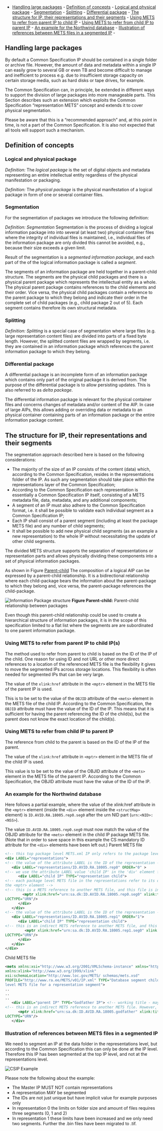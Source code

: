 - [Handling large packages](#handling-large-packages)
	    - [Definition of concepts](#definition-of-concepts)
  	    	    - [Logical and physical package](#logical-and-physical-package)
  	    	    - [Segmentation](#segmentation)
  	    	    - [Splitting](#splitting)
  	    	    - [Differential package](#differential-package)
	    - [The structure for IP, their representations and their segments](#the-structure-for-ip-their-representations-and-their-segments)
	    - [Using METS to refer from parent IP to child IP](#using-mets-to-refer-from-parent-ip-to-child-ips)
	    - [Using METS to refer from child IP to parent IP](#using-mets-to-refer-from-child-ip-to-parent-ip)
	    - [An example for the Northwind database](#an-example-for-the-northwind-database)
	    - [Illustration of references between METS files in a segmented IP](#illustration-of-references-between-mets-files-in-a-segmented-ip)
	  -
## Handling large packages
By default a Common Specification IP should be contained in a single folder or archive file. However, the amount of data and metadata within a single IP can easily grow to several GB or even TB and become difficult to manage and inefficient to process e.g. due to insufficient storage capacity on certain storage media, such as hard disks or tape drives, for example.

The Common Specification can, in principle, be extended in different ways to support the division of large packages into more manageable parts. This Section describes such an extension which exploits the Common Specification “representation METS” concept and extends it to cover physical segmentation.

Please be aware that this is a “recommended approach” and, at this point in time, is not a part of the Common Specification. It is also not expected that all tools will support such a mechanism.

## Definition of concepts

### Logical and physical package

*Definition:* The *logical package* is the set of digital objects and metadata representing an entire intellectual entity regardless of the physical manifestation
or packaging.

*Definition:* The *physical package* is the physical manifestation of a logical package in form of one or several container files.

### Segmentation

For the segmentation of packages we introduce the following definition:

*Definition:* *Segmentation* Segmentation is the process of dividing a logical information package into into several (at least two) physical container files where the integrity of individual files is maintained, i.e., individual files of the information package are only divided this cannot be avoided, e.g., because their size exceeds a given limit. 

Result of the segmentation is a *segmented information package*, and each part of the of the logical information package is called a *segment*. 

The segments of an information package are held together in a parent-child structure. The segments are the physical child packages and there is a physical parent package which represents the intellectual entity as a whole. The physical parent package contains references to the child elements and their order. Vice versa, the physical child packages contain a reference to the parent package to which they belong and indicate their order in the complete set of child packages (e.g., child package 2 out of 5). Each segment contains therefore its own structural metadata.

### Splitting

*Definition:* *Splitting* is a special case of segmentation where large files (e.g. large representation content files) are divided into parts of a fixed byte length. However, the splitted content files are wrapped by segments, i.e. they are contained in an information package which references the parent information package to which they belong.

### Differential package

A differential package is an incomplete form of an information package which contains only part of the original package it is derived from. The purpose of the differential package is to allow persisting updates. This is also referred to as *delta package*. 

The differential information package is relevant for the physical container files and concerns changes of metadata and/or content of the AIP. In case of large AIPs, this allows adding or overriding data or metadata to an physical container containing parts of an information package or the entire information package content.

## The structure for IP, their representations and their segments
The segmentation approach described here is based on the following considerations:

- The majority of the size of an IP consists of the content (data) which, according to the Common Specification, resides in the representations folder of the IP. As such any segmentation should take place within the representations layer of the Common Specification;
- According to the Common Specification each representation is essentially a Common Specification IP itself, consisting of a METS metadata file, data, metadata, and any additional components;
- A segment of an IP must also adhere to the Common Specification format, i.e. it shall be possible to validate each individual segment as a Common Specification IP;
- Each IP shall consist of a parent segment (including at least the package METS file) and any number of child segments;
- It shall be possible to add new physical child segments (as an example a new representation) to the whole IP without necessitating the update of other child segments.

The divided METS structure supports the separation of representations or representation parts and allows physically dividing these components into a set of physical information packages.

As shown in Figure [Parent-child](#fig-parent-child) The composition of a logical AIP can be expressed by a parent-child relationship. It is a bidirectional relationship where each child-package bears the information about the parent-package to which they belong and, vice versa, the parent-package references the child-package.

<a name="fig-parent-child"></a>
![Information Package structure](figs/fig_parent_child.svg "Parent-child relationship between information package.")
**Figure Parent-child:**
Parent-child relationship between packages

Even though this parent-child relationship could be used to create a hierarchical structure of information packages, it is in the scope of this specification limited to a flat list where the segments are are subordinated to one parent information package.

### Using METS to refer from parent IP to child IP(s) 
The method used to refer from parent to child is based on the ID of the IP of the child. One reason for using ID and not URL or other more direct references to a location of the referenced METS file is the flexibility it gives to move the segmented IPs across storage locations. This flexibility is often needed for segmented IPs that can be very large.

The value of the `xlink:href` attribute in the `<mptr>` element in the METS file of the parent IP is used.

This is to be set to the value of the `OBJID` attribute of the `<mets>` element in the METS file of the child IP. According to the Common Specification, the `OBJID` attribute must have the value of the ID of the IP. This means that it is sufficient for having the parent referencing the ID of the child(s), but the parent does not know the exact location of the child(s).

### Using METS to refer from child IP to parent IP
The reference from child to the parent is based on the ID of the IP of the parent.

The value of the `xlink:href` attribute in `<mptr>` element in the METS file of the child IP is used.

This value is to be set to the value of the OBJID attribute of the `<mets>` element in the METS file of the parent IP. According to the Common Specification, the OBJID attribute must have the value of the ID of the IP.

### An example for the Northwind database
Here follows a partial example, where the value of the xlink:href attribute in the `<mptr>` element (inside the `<div>` element inside the `<structMap>` element) is `ID.AVID.RA.18005.rep0.seg0` after the urn NID part (`urn:<NID>:<NSS>`).

The value `ID.AVID.RA.18005.rep0.seg0` must now match the value of the OBJID attribute for the `<mets>` element in the child IP package METS file.
(Note that in order to save space in this example the CS mandatory ID attribute for the `<div>` elements have been left out.)
Parent METS file

```xml
<!-- this top package level METS.xml IP only refers to the package level METS files in the representations using the <mptr> element -->
<div LABEL="representations">
<!-- the value of the attribute LABEL is the ID of the representation -->
   <div LABEL="representations/ID.AVID.RA.18005.rep0" ORDER="0" >
<!-- we use the attribute LABEL value 'child IP' in the 'div' element for representations in accordance with the AIP spec.3.3.1.9 -->
      <div LABEL="child IP" TYPE="representation child">
<!-- each package level METS file in the representations refer to its own METS files in the segments and in the representations folder using
the <mptr> element -->
<!-- this is a METS reference to another METS file, and this file is in another segment -->
        <mptr xlink:href="urn:sa.dk:ID.AVID.RA.18005.rep0.seg0" xlink:title="package level METS file for representation 0" xlink:type="simple"
LOCTYPE="URN"/>
      </div>
   </div>
<!-- the value of the attribute LABEL is the ID of the representation -->
   <div LABEL="representations/ID.AVID.RA.18005.rep1" ORDER="1">
      <div LABEL="child IP" TYPE="representation child">
<!-- this is an indirect METS reference to another METS file, and this file is in another segment -->
         <mptr xlink:href="urn:sa.dk:ID.AVID.RA.18005.rep1.seg0" xlink:title="package level METS file for representation 1" xlink:type="simple"
LOCTYPE="URN"/>
      </div>
   </div>
</div>
```

Child METS file

```xml
<mets xmlns:xsi="http://www.w3.org/2001/XMLSchema-instance" xmlns="http://www.loc.gov/METS/"
xmlns:xlink="http://www.w3.org/1999/xlink"
xsi:schemaLocation="http://www.loc.gov/METS/ schemas/mets.xsd"
PROFILE="http://www.ra.ee/METS/v01/IP.xml" TYPE="Database segment child" OBJID="ID.AVID.RA.18005.rep0.seg0" LABEL="package
level METS file for a representation segment">
..
..
..
   <div LABEL="parent IP" TYPE="Godfather IP"> <!-- working title - maybe master IP is more appropriate -->
<!-- this is an indirect METS reference to another METS file. However, the referenced file is in another segment -->
      <mptr xlink:href="urn:sa.dk:ID.AVID.RA.18005.godfather" xlink:title="package level METS file for godfather IP" xlink:type="simple"
LOCTYPE="URN"/>
   </div>
```

### Illustration of references between METS files in a segmented IP
We need to segment an IP at the data folder in the representations level, but according to the Common Specification this can only be done at the IP level. Therefore this IP has been segmented at the top IP level, and not at the representations level.

![CSIP Example](figs/mets_file_ref.svg "Illustration of references between files.")

Please note the following about the example:

- The Master IP MUST NOT contain representations
- A representation MAY be segmented
- The IDs are not just unique but have implicit value for example purposes only
- In representation 0 the limits on folder size and amount of files requires three segments (0, 1 and 2)
- In representation 1 these limits have been increased and we only need two segments. Further the .bin files have been migrated to .tif.
